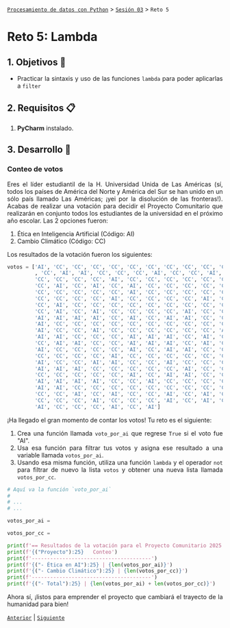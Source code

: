 [`Procesamiento de datos con Python`](../../Readme.md) > [`Sesión 03`](../Readme.md) > `Reto 5`

# Reto 5: Lambda

<div style="text-align: justify;">

## 1. Objetivos :dart:

- Practicar la sintaxis y uso de las funciones `lambda` para poder aplicarlas a `filter`

## 2. Requisitos :clipboard:

1. **PyCharm** instalado.

## 3. Desarrollo :rocket:

### Conteo de votos

Eres el líder estudiantil de la H. Universidad Unida de Las Américas (sí, todos los países de América del Norte y América del Sur se han unido en un sólo país llamado Las Américas; ¡yei por la disolución de las fronteras!). Acabas de realizar una votación para decidir el Proyecto Comunitario que realizarán en conjunto todos los estudiantes de la universidad en el próximo año escolar. Las 2 opciones fueron:

1. Ética en Inteligencia Artificial (Código: AI)
1. Cambio Climático (Código: CC)

Los resultados de la votación fueron los siguientes:

```python
votos = ['AI', 'CC', 'CC', 'CC', 'CC', 'CC', 'CC', 'CC', 'CC', 'CC', 'CC', 'CC', 'CC', 'AI', 'CC', 'CC', 'CC', 'AI', 'AI', 'AI'
         , 'CC', 'AI', 'AI', 'CC', 'CC', 'CC', 'AI', 'CC', 'CC', 'AI', 'AI', 'CC', 'CC', 'CC', 'CC', 'CC', 'CC', 'CC', 'CC',
         'CC', 'CC', 'CC', 'CC', 'AI', 'CC', 'CC', 'CC', 'CC', 'CC', 'CC', 'CC', 'CC', 'AI', 'AI', 'AI', 'CC', 'AI', 'CC', 'CC',
         'CC', 'AI', 'CC', 'AI', 'CC', 'AI', 'CC', 'CC', 'CC', 'CC', 'CC', 'CC', 'CC', 'CC', 'AI', 'CC', 'CC', 'CC', 'CC', 'AI',
         'CC', 'CC', 'CC', 'CC', 'CC', 'AI', 'CC', 'CC', 'CC', 'CC', 'CC', 'CC', 'CC', 'CC', 'AI', 'AI', 'CC', 'CC', 'CC', 'CC',
         'CC', 'CC', 'CC', 'CC', 'AI', 'CC', 'CC', 'CC', 'CC', 'AI', 'CC', 'AI', 'CC', 'AI', 'CC', 'CC', 'AI', 'AI', 'CC', 'CC',
         'CC', 'AI', 'CC', 'CC', 'CC', 'CC', 'CC', 'CC', 'CC', 'CC', 'CC', 'CC', 'CC', 'CC', 'CC', 'CC', 'CC', 'CC', 'CC', 'CC',
         'CC', 'AI', 'CC', 'AI', 'CC', 'CC', 'CC', 'CC', 'AI', 'CC', 'CC', 'CC', 'CC', 'CC', 'CC', 'CC', 'CC', 'CC', 'CC', 'CC', 
         'AI', 'AI', 'AI', 'AI', 'CC', 'AI', 'CC', 'AI', 'AI', 'CC', 'CC', 'AI', 'CC', 'CC', 'CC', 'CC', 'CC', 'CC', 'CC', 'CC',
         'AI', 'CC', 'CC', 'CC', 'CC', 'CC', 'CC', 'CC', 'CC', 'CC', 'CC', 'AI', 'CC', 'AI', 'CC', 'CC', 'AI', 'CC', 'AI', 'AI',
         'AI', 'CC', 'CC', 'AI', 'CC', 'CC', 'CC', 'CC', 'CC', 'CC', 'AI', 'CC', 'CC', 'CC', 'CC', 'CC', 'CC', 'CC', 'AI', 'CC',
         'AI', 'AI', 'CC', 'CC', 'CC', 'AI', 'AI', 'AI', 'CC', 'AI', 'CC', 'CC', 'AI', 'CC', 'CC', 'AI', 'AI', 'CC', 'CC', 'CC',
         'CC', 'AI', 'AI', 'CC', 'CC', 'AI', 'AI', 'AI', 'CC', 'AI', 'CC', 'CC', 'CC', 'CC', 'CC', 'CC', 'CC', 'CC', 'CC', 'AI',
         'AI', 'CC', 'CC', 'CC', 'CC', 'AI', 'CC', 'AI', 'AI', 'CC', 'CC', 'CC', 'CC', 'CC', 'CC', 'CC', 'AI', 'CC', 'AI', 'CC',
         'CC', 'CC', 'CC', 'CC', 'AI', 'CC', 'CC', 'CC', 'CC', 'CC', 'CC', 'CC', 'CC', 'CC', 'AI', 'CC', 'CC', 'CC', 'AI', 'CC',
         'AI', 'CC', 'CC', 'AI', 'AI', 'CC', 'CC', 'AI', 'CC', 'CC', 'CC', 'AI', 'CC', 'CC', 'AI', 'CC', 'AI', 'CC', 'AI', 'CC',
         'AI', 'AI', 'AI', 'CC', 'CC', 'CC', 'CC', 'CC', 'AI', 'CC', 'CC', 'CC', 'AI', 'CC', 'AI', 'CC', 'CC', 'CC', 'AI', 'AI',
         'CC', 'CC', 'CC', 'CC', 'CC', 'AI', 'CC', 'AI', 'AI', 'CC', 'CC', 'CC', 'AI', 'CC', 'CC', 'CC', 'CC', 'CC', 'CC', 'CC',
         'AI', 'AI', 'AI', 'AI', 'CC', 'CC', 'AI', 'CC', 'CC', 'CC', 'CC', 'CC', 'CC', 'CC', 'AI', 'AI', 'CC', 'CC', 'CC', 'CC',
         'AI', 'AI', 'CC', 'CC', 'CC', 'CC', 'CC', 'CC', 'CC', 'CC', 'CC', 'AI', 'CC', 'CC', 'AI', 'CC', 'CC', 'CC', 'CC', 'AI',
         'CC', 'CC', 'AI', 'CC', 'AI', 'CC', 'CC', 'AI', 'CC', 'AI', 'CC', 'CC', 'CC', 'AI', 'CC', 'CC', 'AI', 'AI', 'CC', 'CC',
         'CC', 'CC', 'CC', 'AI', 'CC', 'CC', 'CC', 'AI', 'CC', 'AI', 'CC', 'CC', 'CC', 'CC', 'CC', 'AI', 'CC', 'CC', 'AI', 'CC',
         'AI', 'CC', 'CC', 'CC', 'AI', 'CC', 'AI']
```

¡Ha llegado el gran momento de contar los votos! Tu reto es el siguiente:

1. Crea una función llamada `voto_por_ai` que regrese `True` si el voto fue "AI".
1. Usa esa función para filtrar tus votos y asigna ese resultado a una variable llamada `votos_por_ai`.
1. Usando esa misma función, utiliza una función `lambda` y el operador `not` para filtrar de nuevo la lista `votos` y obtener una nueva lista llamada `votos_por_cc`.

```python
# Aquí va la función `voto_por_ai`
#
# ...
# ...

votos_por_ai = 

votos_por_cc = 

print(f'== Resultados de la votación para el Proyecto Comunitario 2025 ==\n')
print(f'{("Proyecto"):25}   Conteo')
print(f'---------------------------------------')
print(f'{("- Ética en AI"):25} | {len(votos_por_ai)}')
print(f'{("- Cambio Climático"):25} | {len(votos_por_cc)}')
print(f'---------------------------------------')
print(f'{("- Total"):25} | {len(votos_por_ai) + len(votos_por_cc)}')
```

Ahora sí, ¡listos para emprender el proyecto que cambiará el trayecto de la humanidad para bien!


[`Anterior`](../Readme.md) | [`Siguiente`](../Readme.md)

</div>